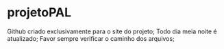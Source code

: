 # projetoPAL
Github criado exclusivamente para o site do projeto;
Todo dia meia noite é atualizado;
Favor sempre verificar o caminho dos arquivos;
